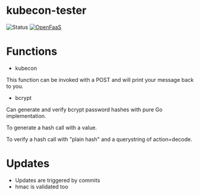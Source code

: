 # kubecon-tester
![Status](https://alexellis.get-faas.com/of-badge-gen?user=alexellis&repo=kubecon-tester) 
[![OpenFaaS](https://img.shields.io/badge/openfaas-serverless-blue.svg)](https://www.openfaas.com)

# Functions

- kubecon

This function can be invoked with a POST and will print your message back to you.

- bcrypt

Can generate and verify bcrypt password hashes with pure Go implementation.

To generate a hash call with a value.

To verify a hash call with "plain hash" and a querystring of action=decode.

# Updates

- Updates are triggered by commits
- hmac is validated too
